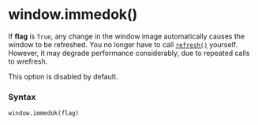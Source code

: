 # window.immedok()

If **flag** is `True`, any change in the window image automatically causes the window to be refreshed. You no longer have to call [`refresh()`](/modules/curses/window/refresh.md) yourself. However, it may degrade performance considerably, due to repeated calls to wrefresh.

This option is disabled by default.

### Syntax

```python
window.immedok(flag)
```